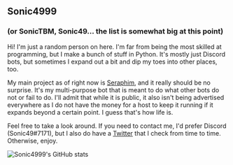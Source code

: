 ## Sonic4999
### (or SonicTBM, Sonic49... the list is somewhat big at this point)

Hi! I'm just a random person on here. I'm far from being the most skilled at programming, but I make a bunch of stuff in Python. It's mostly just Discord bots, but sometimes I expand out a bit and dip my toes into other places, too.

My main project as of right now is [Seraphim](https://github.com/Sonic4999/Seraphim-Bot), and it really should be no surprise. It's my multi-purpose bot that is meant to do what other bots do not or fail to do. I'll admit that while it is public, it also isn't being advertised everywhere as I do not have the money for a host to keep it running if it expands beyond a certain point. I guess that's how life is.

Feel free to take a look around. If you need to contact me, I'd prefer Discord (Sonic49#7171), but I also do have a [Twitter](https://twitter.com/SonicTBM) that I check from time to time. Otherwise, enjoy.

![Sonic4999's GitHub stats](https://github-readme-stats.vercel.app/api?username=Sonic4999&show_icons=true&theme=dark)
